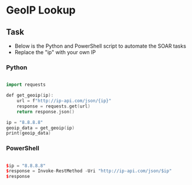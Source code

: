 # GeoIP Lookup


## Task

* Below is the Python and PowerShell script to automate the SOAR tasks
* Replace the "ip" with your own IP

### Python

```cpp

import requests

def get_geoip(ip):
    url = f"http://ip-api.com/json/{ip}"
    response = requests.get(url)
    return response.json()

ip = "8.8.8.8"
geoip_data = get_geoip(ip)
print(geoip_data)

```

### PowerShell

```cpp

$ip = "8.8.8.8"
$response = Invoke-RestMethod -Uri "http://ip-api.com/json/$ip"
$response

```
